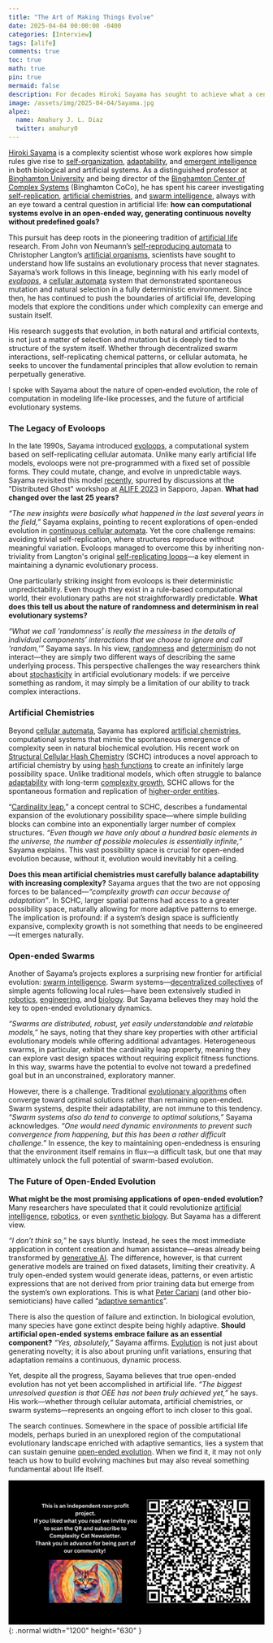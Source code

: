```yaml
---
title: "The Art of Making Things Evolve"
date: 2025-04-04 00:00:00 -0400
categories: [Interview]
tags: [alife]
comments: true
toc: true 
math: true
pin: true
mermaid: false
description: For decades Hiroki Sayama has sought to achieve what a century ago would have been mere science fiction—creating life on our computers.
image: /assets/img/2025-04-04/Sayama.jpg
alpez:
  name: Amahury J. L. Diaz
  twitter: amahury0
---
```


[Hiroki Sayama](https://cssociety.org/member/b3c6424e-7219-4389-945d-a0338496003b) is a complexity scientist whose work explores how simple rules give rise to [self-organization](https://en.wikipedia.org/wiki/Self-organization), [adaptability](https://en.wikipedia.org/wiki/Adaptability), and [emergent intelligence](https://en.wikipedia.org/wiki/Emergence) in both biological and artificial systems. As a distinguished professor at [Binghamton University](https://www.binghamton.edu/) and being director of the [Binghamton Center of Complex Systems](https://coco.binghamton.edu/) (Binghamton CoCo), he has spent his career investigating [self-replication](https://en.wikipedia.org/wiki/Self-replication), [artificial chemistries](https://en.wikipedia.org/wiki/Artificial_chemistry), and [swarm intelligence](https://en.wikipedia.org/wiki/Swarm_intelligence), always with an eye toward a central question in artificial life: **how can computational systems evolve in an open-ended way, generating continuous novelty without predefined goals?**

This pursuit has deep roots in the pioneering tradition of [artificial life](https://en.wikipedia.org/wiki/Artificial_life) research. From John von Neumann’s [self-reproducing automata](https://en.wikipedia.org/wiki/Von_Neumann_universal_constructor) to Christopher Langton’s [artificial organisms](https://en.wikipedia.org/wiki/Langton%27s_ant), scientists have sought to understand how life sustains an evolutionary process that never stagnates. Sayama’s work follows in this lineage, beginning with his early model of [_evoloops_](https://citeseerx.ist.psu.edu/document?repid=rep1&type=pdf&doi=9662d07e5550cd82268dedee87d21c5f431865a8), a [cellular automata](https://en.wikipedia.org/wiki/Cellular_automaton) system that demonstrated spontaneous mutation and natural selection in a fully deterministic environment. Since then, he has continued to push the boundaries of artificial life, developing models that explore the conditions under which complexity can emerge and sustain itself.

His research suggests that evolution, in both natural and artificial contexts, is not just a matter of selection and mutation but is deeply tied to the structure of the system itself. Whether through decentralized swarm interactions, self-replicating chemical patterns, or cellular automata, he seeks to uncover the fundamental principles that allow evolution to remain perpetually generative.

I spoke with Sayama about the nature of open-ended evolution, the role of computation in modeling life-like processes, and the future of artificial evolutionary systems. 

### The Legacy of Evoloops
In the late 1990s, Sayama introduced [evoloops](https://citeseerx.ist.psu.edu/document?repid=rep1&type=pdf&doi=9662d07e5550cd82268dedee87d21c5f431865a8), a computational system based on self-replicating cellular automata. Unlike many early artificial life models, evoloops were not pre-programmed with a fixed set of possible forms. They could mutate, change, and evolve in unpredictable ways. Sayama revisited this model [recently](https://direct.mit.edu/artl/article/31/1/81/124368/Self-Reproduction-and-Evolution-in-Cellular), spurred by discussions at the "Distributed Ghost" workshop at [ALIFE 2023](https://2023.alife.org/) in Sapporo, Japan. **What had changed over the last 25 years?**

_“The new insights were basically what happened in the last several years in the field,”_ Sayama explains, pointing to recent explorations of open-ended evolution in [continuous cellular automata](https://hegl.mathi.uni-heidelberg.de/continuous-cellular-automata/). Yet the core challenge remains: avoiding trivial self-replication, where structures reproduce without meaningful variation. Evoloops managed to overcome this by inheriting non-triviality from Langton's original [self-replicating loops](https://en.wikipedia.org/wiki/Langton%27s_loops)—a key element in maintaining a dynamic evolutionary process.

One particularly striking insight from evoloops is their deterministic unpredictability. Even though they exist in a rule-based computational world, their evolutionary paths are not straightforwardly predictable. **What does this tell us about the nature of randomness and determinism in real evolutionary systems?**

_“What we call ‘randomness’ is really the messiness in the details of individual components’ interactions that we choose to ignore and call ‘random,’”_ Sayama says. In his view, [randomness](https://en.wikipedia.org/wiki/Randomness) and [determinism](https://en.wikipedia.org/wiki/Determinism) do not interact—they are simply two different ways of describing the same underlying process. This perspective challenges the way researchers think about [stochasticity](https://en.wikipedia.org/wiki/Stochastic) in artificial evolutionary models: if we perceive something as random, it may simply be a limitation of our ability to track complex interactions.

### Artificial Chemistries 
Beyond [cellular automata](https://en.wikipedia.org/wiki/Cellular_automaton), Sayama has explored [artificial chemistries](https://en.wikipedia.org/wiki/Artificial_chemistry), computational systems that mimic the spontaneous emergence of complexity seen in natural biochemical evolution. His recent work on [Structural Cellular Hash Chemistry](https://arxiv.org/abs/2412.12790) (SCHC) introduces a novel approach to artificial chemistry by using [hash functions](https://en.wikipedia.org/wiki/Hash_function) to create an infinitely large possibility space. Unlike traditional models, which often struggle to balance [adaptability](https://en.wikipedia.org/wiki/Adaptability) with long-term [complexity growth](https://en.wikipedia.org/wiki/Complexity), SCHC allows for the spontaneous formation and replication of [higher-order entities](https://www.youtube.com/watch?v=3Bx4w_jNr50).

“[Cardinality leap](https://pubmed.ncbi.nlm.nih.gov/31150289/),” a concept central to SCHC, describes a fundamental expansion of the evolutionary possibility space—where simple building blocks can combine into an exponentially larger number of complex structures. _“Even though we have only about a hundred basic elements in the universe, the number of possible molecules is essentially infinite,”_ Sayama explains. This vast possibility space is crucial for open-ended evolution because, without it, evolution would inevitably hit a ceiling.

**Does this mean artificial chemistries must carefully balance adaptability with increasing complexity?** Sayama argues that the two are not opposing forces to be balanced—_“complexity growth can occur because of adaptation”_. In SCHC, larger spatial patterns had access to a greater possibility space, naturally allowing for more adaptive patterns to emerge. The implication is profound: if a system’s design space is sufficiently expansive, complexity growth is not something that needs to be engineered—it emerges naturally.

### Open-ended Swarms
Another of Sayama’s projects explores a surprising new frontier for artificial evolution: [swarm intelligence](https://en.wikipedia.org/wiki/Swarm_intelligence). Swarm systems—[decentralized collectives](https://en.wikipedia.org/wiki/Collective_behavior) of simple agents following local rules—have been extensively studied in [robotics](https://link.springer.com/chapter/10.1007/978-3-662-43505-2_71), [engineering](https://www.science.org/doi/abs/10.1126/science.1245842), and [biology](https://journals.plos.org/plosbiology/article?id=10.1371/journal.pbio.1001805). But Sayama believes they may hold the key to open-ended evolutionary dynamics.

_“Swarms are distributed, robust, yet easily understandable and relatable models,”_ he says, noting that they share key properties with other artificial evolutionary models while offering additional advantages. Heterogeneous swarms, in particular, exhibit the cardinality leap property, meaning they can explore vast design spaces without requiring explicit fitness functions. In this way, swarms have the potential to evolve not toward a predefined goal but in an unconstrained, exploratory manner.

However, there is a challenge. Traditional [evolutionary algorithms](https://en.wikipedia.org/wiki/Evolutionary_algorithm) often converge toward optimal solutions rather than remaining open-ended. Swarm systems, despite their adaptability, are not immune to this tendency. _“Swarm systems also do tend to converge to optimal solutions,”_ Sayama acknowledges. _“One would need dynamic environments to prevent such convergence from happening, but this has been a rather difficult challenge.”_ In essence, the key to maintaining open-endedness is ensuring that the environment itself remains in flux—a difficult task, but one that may ultimately unlock the full potential of swarm-based evolution.

### The Future of Open-Ended Evolution
**What might be the most promising applications of open-ended evolution?** Many researchers have speculated that it could revolutionize [artificial intelligence](https://en.wikipedia.org/wiki/Artificial_intelligence), [robotics](https://en.wikipedia.org/wiki/Robotics), or even [synthetic biology](https://en.wikipedia.org/wiki/Synthetic_biology). But Sayama has a different view.

_“I don’t think so,”_ he says bluntly. Instead, he sees the most immediate application in content creation and human assistance—areas already being transformed by [generative AI](https://en.wikipedia.org/wiki/Generative_artificial_intelligence). The difference, however, is that current generative models are trained on fixed datasets, limiting their creativity. A truly open-ended system would generate ideas, patterns, or even artistic expressions that are not derived from prior training data but emerge from the system’s own explorations. This is what [Peter Cariani](https://college.berklee.edu/people/peter-cariani) (and other bio-semioticians) have called “[adaptive semantics](https://petercariani.com/Cybernetics_files/CarianiPhDIntegrated1989.pdf)”.

There is also the question of failure and extinction. In biological evolution, many species have gone extinct despite being highly adaptive. **Should artificial open-ended systems embrace failure as an essential component?** _“Yes, absolutely,”_ Sayama affirms. [Evolution](https://en.wikipedia.org/wiki/Evolution) is not just about generating novelty; it is also about pruning unfit variations, ensuring that adaptation remains a continuous, dynamic process.

Yet, despite all the progress, Sayama believes that true open-ended evolution has not yet been accomplished in artificial life. _“The biggest unresolved question is that OEE has not been truly achieved yet,”_ he says. His work—whether through cellular automata, artificial chemistries, or swarm systems—represents an ongoing effort to inch closer to this goal.

The search continues. Somewhere in the space of possible artificial life models, perhaps buried in an unexplored region of the computational evolutionary landscape enriched with adaptive semantics, lies a system that can sustain genuine [open-ended evolution](https://alife.org/encyclopedia/introduction/open-ended-evolution/). When we find it, it may not only teach us how to build evolving machines but may also reveal something fundamental about life itself.

![Desktop View](/assets/img/fix/complexity-cat-newsletter.png){: .normal width="1200" height="630" }
